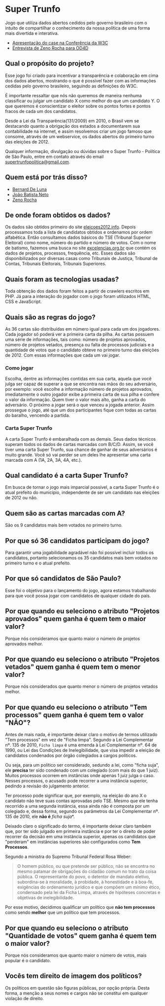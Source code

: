 # Super Trunfo

Jogo que utiliza dados abertos cedidos pelo governo brasileiro com o intuito de compartilhar o conhecimento da nossa política de uma forma mais divertida e interativa.

* [Apresentação do case na Conferência da W3C](http://www.slideshare.net/zenorocha/slides-14815770)
* [Entrevista de Zeno Rocha para OD4D](http://soundcloud.com/od4d/zeno-rocha)

## Qual o propósito do projeto?

Esse jogo foi criado para incentivar a transparência e colaboração em cima dos dados abertos, mostrando o que é possível fazer com as informações cedidas pelo governo brasileiro, seguindo as definições do W3C.

É importante ressaltar que nós não queremos de maneira nenhuma classificar ou julgar um candidato X como melhor do que um candidato Y. O que queremos é conscientizar o eleitor sobre os pontos fortes e pontos fracos de cada um dos candidatos.

Desde a Lei da Transparência(131/2009) em 2010, o Brasil vem se destacando quanto a obrigação dos estados a documentarem sua contabilidade na internet, e assim resolvemos criar um jogo famoso que consome, através de um webservice, os dados abertos do primeiro turno das eleições de 2012.

Qualquer informação, divulgação ou dúvidas sobre o Super Trunfo - Política de São Paulo, entre em contato através do email [supertrunfopolitica@gmail.com](mailto:supertrunfopolitica@gmail.com).

## Quem está por trás disso?

* [Bernard De Luna](http://github.com/bernarddeluna)
* [João Batista Neto](http://github.com/netojoaobatista)
* [Zeno Rocha](http://github.com/zenorocha)

## De onde foram obtidos os dados?

Os dados são obtidos primeiro do site [eleicoes2012.info](http://www.eleicoes2012.info/). Depois processamos toda a lista de candidatos obtidos e ordenamos por ordem alfabética. Então consultamos dados básicos do TSE (Tribunal Superior Eleitoral) como nome, número do partido e número de votos. Com o nome de batismo, fazemos uma busca no site [excelencias.org.br](http://excelencias.org.br) que contém os dados de projetos, processos, frequência, etc. Esses dados são disponibilizados por diversas casas como Tribunais de Justiça, Tribunal de Contas, Tribunais Eleitorais, Tribunais Superiores.

## Quais foram as tecnologias usadas?

Toda obtenção dos dados foram feitos a partir de crawlers escritos em PHP. Já para a interação do jogador com o jogo foram utilizados HTML, CSS e JavaScript.

## Quais são as regras do jogo?

As 36 cartas são distribuídas em número igual para cada um dos jogadores. Cada jogador só poderá ver a primeira carta da pilha. As cartas possuem uma série de informações, tais como: número de projetos aprovados, número de projetos vetados, presença ou falta de processos judiciais e a quantidade de votos que o candidato obteve no primeiro turno das eleições de 2012. Com essas informações que cada um vai jogar.

### Como jogar

Escolha, dentre as informações contidas em sua carta, aquela que você julga ser capaz de superar a que se encontra nas mãos do seu adversário, por exemplo: você escolhe a informação número de projetos aprovados, imediatamente o outro jogador exibe a primeira carta de sua pilha e confere o valor da informação. Quem tiver o valor mais alto, ganha a carta do adversário. O próximo a jogar será o que venceu a jogada anterior. Assim prossegue o jogo, até que um dos participantes fique com todas as cartas do baralho, vencendo a partida.

### Carta Super Trunfo

A carta Super Trunfo é embaralhada com as demais. Seus dados técnicos superam todos os dados de cartas marcadas com B/C/D. Assim, se você tiver uma carta Super Trunfo, sua chance de ganhar de seus adversários é muito grande. Você só vai perder se um deles lhe apresentar uma carta marcada com A (1A, 2A, 3A, 4A, etc.).

## Qual candidato é a carta Super Trunfo?

Em busca de tornar o jogo mais imparcial possível, a carta Super Trunfo é o atual prefeito do município, independente de ser um candidato nas eleições de 2012 ou não.

## Quem são as cartas marcadas com A?

São os 9 candidatos mais bem votados no primeiro turno.

##  Por que só 36 candidatos participam do jogo?

Para garantir uma jogabilidade agradável não foi possível incluir todos os candidatos, portanto selecionamos os 35 candidatos mais bem votados no primeiro turno e o atual prefeito.

## Por que só candidatos de São Paulo?

Esse foi o objetivo para o lançamento do jogo, agora estamos trabalhando para que você possa jogar com candidatos de qualquer cidade do país.

## Por que quando eu seleciono o atributo "Projetos aprovados" quem ganha é quem tem o maior valor?

Porque nós consideramos que quanto maior o número de projetos aprovados melhor.

## Por que quando eu seleciono o atributo "Projetos vetados" quem ganha é quem tem o menor valor?

Porque nós considerados que quanto menor o número de projetos vetados melhor.

## Por que quando eu seleciono o atributo "Tem processos" quem ganha é quem tem o valor "NÃO"?

Antes de mais nada, é importante deixar claro o motivo de termos utilizado "Tem processos" em vez de "Ficha limpa". Segundo a Lei Complementar nº. 135 de 2010, `Ficha limpa` é uma emenda à Lei Complementar nº. 64 de 1990, ou Lei das Condições de Inelegibilidade, que visa impedir a eleição de candidatos condenados por órgão colegiados a cargos políticos.

Ou seja, para um político ser considerado, sedundo a lei, como "ficha suja", ele **precisa** ter sido condenado com um colegiado (com mais do que 1 juiz). Muitos processos ocorrem em instâncias onde apenas 1 juiz julga o caso. Nesses processos, o acusado pode recorrer a uma instância superior, pedindo a revisão do julgamento anterior.

Ter processo pode significar que, por exemplo, na eleição do ano X o candidato não teve suas contas aprovadas pelo TSE. Mesmo que ele tenha recorrido a uma segunda instância, essa ainda não é composta por um colegiado e, dessa forma, segundo os parâmetros da Lei Complementar nº. 135 de 2010, ele **não é** *ficha suja**.

Deixado claro o significado do termo, é importante deixar claro também que, por ter sido julgado em primeira instância e por ter o direito de poder recorrer da decisão em uma instância superior, apenas os candidatos que "perderam" em instâncias superiores são configurados como **Tem Processos**.

Segundo a ministra do Supremo Tribunal Federal Rosa Weber:

> O homem público, ou que pretende ser público, não se encontra no mesmo patamar de obrigações do cidadão comum no trato da coisa pública. O representante do povo, o detentor de mandato eletivo, subordina-se à moralidade, à probidade, à honestidade e à boa-fé, exigências do ordenamento jurídico e que compõem um mínimo ético, condensado pela lei da Ficha Limpa, através de hipóteses concretas e objetivas de inelegibilidade.

Por esse motivo, decidimos qualificar um político que **não tem processos** como sendo **melhor** que um político que tem processos.

## Por que quando eu seleciono o atributo "Quantidade de votos" quem ganha é quem tem o maior valor?

Porque nós consideramos que quanto maior o número de votos, mais popular é o candidato.

## Vocês tem direito de imagem dos políticos?

Os políticos em questão são figuras públicas, por opção própria. Desta forma, a menção a seus nomes e cargos não se constitui em qualquer violação de direito.